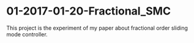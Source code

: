 # 01-2017-01-20-Fractional_SMC
This project is the experiment of my paper about fractional order sliding mode controller.
